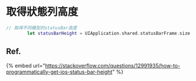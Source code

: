 # 取得狀態列高度

```swift
// 取得不同機型的statusBar高度
        let statusBarHeight = UIApplication.shared.statusBarFrame.size.height
```

## Ref.

{% embed url="https://stackoverflow.com/questions/12991935/how-to-programmatically-get-ios-status-bar-height" %}



